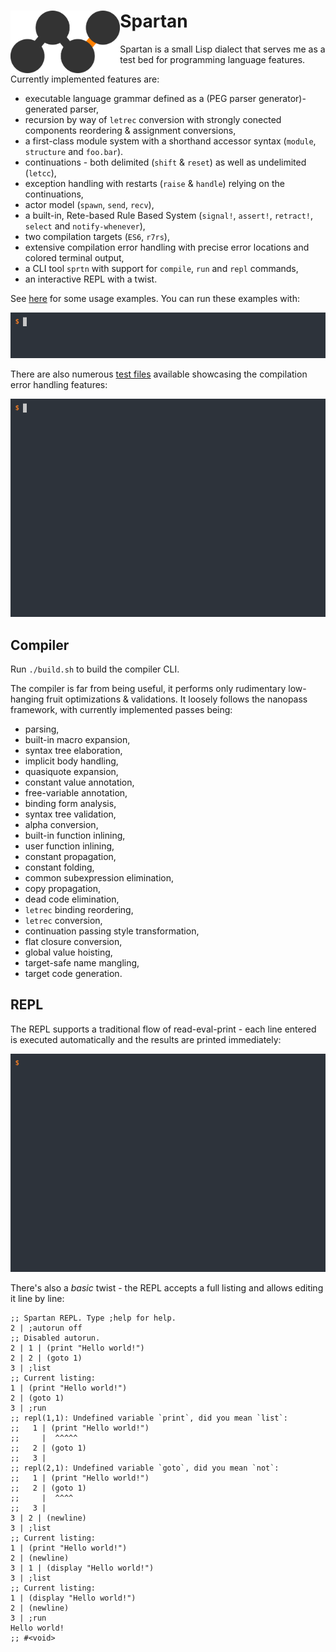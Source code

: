 <h1><img align="left" alt="foof" src="images/foof.png" height="100" />Spartan</h1>

Spartan is a small Lisp dialect that serves me as a test bed for programming language features.

Currently implemented features are:
- executable language grammar defined as a (PEG parser generator)-generated parser,
- recursion by way of `letrec` conversion with strongly conected components reordering & assignment conversions,
- a first-class module system with a shorthand accessor syntax (`module`, `structure` and `foo.bar`).
- continuations - both delimited (`shift` & `reset`) as well as undelimited (`letcc`),
- exception handling with restarts (`raise` & `handle`) relying on the continuations,
- actor model (`spawn`, `send`, `recv`),
- a built-in, Rete-based Rule Based System (`signal!`, `assert!`, `retract!`, `select` and `notify-whenever`),
- two compilation targets (`ES6`, `r7rs`),
- extensive compilation error handling with precise error locations and colored terminal output,
- a CLI tool `sprtn` with support for `compile`, `run` and `repl` commands,
- an interactive REPL with a twist.

See [here](examples) for some usage examples. You can run these examples with:

<p align="center"><img alt="hello" src="images/hello.gif" /></p

There are also numerous [test files](test/data/errors) available showcasing the compilation error handling features:

<p align="center"><img alt="errors" src="images/errors.gif" /></p>

## Compiler

Run `./build.sh` to build the compiler CLI.

The compiler is far from being useful, it performs only rudimentary low-hanging fruit optimizations & validations. It loosely follows the nanopass framework, with currently implemented passes being:

- parsing,
- built-in macro expansion,
- syntax tree elaboration,
- implicit body handling,
- quasiquote expansion,
- constant value annotation,
- free-variable annotation,
- binding form analysis,
- syntax tree validation,
- alpha conversion,
- built-in function inlining,
- user function inlining,
- constant propagation,
- constant folding,
- common subexpression elimination,
- copy propagation,
- dead code elimination,
- `letrec` binding reordering,
- `letrec` conversion,
- continuation passing style transformation,
- flat closure conversion,
- global value hoisting,
- target-safe name mangling,
- target code generation.

## REPL

The REPL supports a traditional flow of read-eval-print - each line entered is executed automatically and the results are printed immediately:

<p align="center"><img alt="repl" src="images/repl.gif" /></p>


There's also a _basic_ twist - the REPL accepts a full listing and allows editing it line by line:

```
;; Spartan REPL. Type ;help for help.
2 | ;autorun off
;; Disabled autorun.
2 | 1 | (print "Hello world!")
2 | 2 | (goto 1)
3 | ;list
;; Current listing:
1 | (print "Hello world!")
2 | (goto 1)
3 | ;run
;; repl(1,1): Undefined variable `print`, did you mean `list`:
;;   1 | (print "Hello world!")
;;     |  ^^^^^
;;   2 | (goto 1)
;;   3 |
;; repl(2,1): Undefined variable `goto`, did you mean `not`:
;;   1 | (print "Hello world!")
;;   2 | (goto 1)
;;     |  ^^^^
;;   3 |
3 | 2 | (newline)
3 | ;list
;; Current listing:
1 | (print "Hello world!")
2 | (newline)
3 | 1 | (display "Hello world!")
3 | ;list
;; Current listing:
1 | (display "Hello world!")
2 | (newline)
3 | ;run
Hello world!
;; #<void>
```
